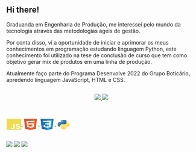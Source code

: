 ## Hi there!

Graduanda em Engenharia de Produção, me interessei pelo mundo da tecnologia através das metodologias ágeis de gestão. 

Por conta disso, vi a oportunidade de iniciar e aprimorar os meus conhecimentos em programação estudando linguagem Python, este conhecimento foi utilizado na tese de conclusão de curso que tem como objetivo gerar mix de produtos em uma linha de produção.

Atualmente faço parte do Programa Desenvolve 2022 do Grupo Boticário, apredendo linguagem JavaScript, HTML e CSS. 

##
<div align="center">
  <a href="https://github.com/camiyung">
  <img height="150em" src="https://github-readme-stats.vercel.app/api?username=camiyung&show_icons=true&bg_color=FDEFE0&title_color=E5B31F&text_color=C46C67&icon_color=F0B45B&include_all_commits=true&count_private=true"/>
  <img height="150em" src="https://github-readme-stats.vercel.app/api/top-langs/?username=camiyung&layout=compact&langs_count=7&show_icons=true&bg_color=FDEFE0&title_color=E5B31F&text_color=C46C67&icon_color=F0B45B&include_all_commits=true&count_private=true"/>
</div> 
  
## 
  
<div style="display: inline_block, align-items: center"><br>
  <img align="center" alt="camiyung-Js" height="30" width="40" src="https://raw.githubusercontent.com/devicons/devicon/master/icons/javascript/javascript-plain.svg">
  <img align="center" alt="camiyung-HTML" height="30" width="40" src="https://raw.githubusercontent.com/devicons/devicon/master/icons/html5/html5-original.svg">
  <img align="center" alt="camiyung-CSS" height="30" width="40" src="https://raw.githubusercontent.com/devicons/devicon/master/icons/css3/css3-original.svg">
  <img align="center" alt="camiyung-Python" height="30" width="40" src="https://raw.githubusercontent.com/devicons/devicon/master/icons/python/python-original.svg">
</div>

##
  
<div> 
  <a href="https://instagram.com/camilayung92" target="_blank"><img src="https://img.shields.io/badge/-Instagram-%23E4405F?style=for-the-badge&logo=instagram&logoColor=white" target="_blank"></a>
  <a href = "mailto:camilayung92@gmail.com"><img src="https://img.shields.io/badge/-Gmail-%23333?style=for-the-badge&logo=gmail&logoColor=white" target="_blank"></a>
  <a href="https://www.linkedin.com/in/camila-yung/" target="_blank"><img src="https://img.shields.io/badge/-LinkedIn-%230077B5?style=for-the-badge&logo=linkedin&logoColor=white" target="_blank"></a> 
</div>
